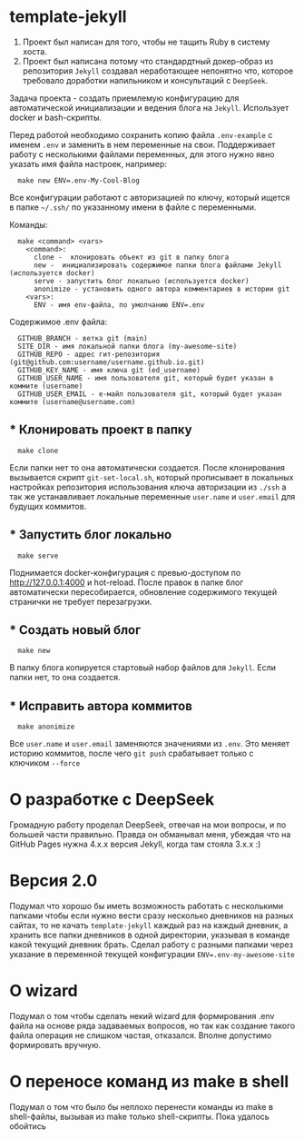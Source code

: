 # template-jekyll

1) Проект был написан для того, чтобы не тащить Ruby в систему хоста.
2) Проект был написана потому что стандардтный докер-образ из репозитория
`Jekyll` создавал неработающее непонятно что, которое требовало доработки
напильником и консультаций с `DeepSeek`.

Задача проекта - создать приемлемую конфигурацию для автоматической инициализации и ведения блога на `Jekyll`. Использует docker и bash-скрипты.

Перед работой необходимо сохранить копию файла `.env-example` с именем `.env`
и заменить в нем переменные на свои. Поддерживает работу с несколькими файлами переменных,
для этого нужно явно указать имя файла настроек, например:
```
  make new ENV=.env-My-Cool-Blog
```

Все конфигурации работают с авторизацией по ключу, который ищется в папке `~/.ssh/` по
указанному имени в файле с переменными.

Команды:
```
  make <command> <vars>
    <command>:
      clone -  клонировать обьект из git в папку блога
      new -  инициализировать содержимое папки блога файлами Jekyll (используется docker)
      serve - запустить блог локально (используется docker)
      anonimize - установить одного автора комментариев в истории git
    <vars>:
      ENV - имя env-файла, по умолчанию ENV=.env
```

Содержимое .env файла:

```
  GITHUB_BRANCH - ветка git (main)
  SITE_DIR - имя локальной папки блога (my-awesome-site)
  GITHUB_REPO - адрес гит-репозитория (git@github.com:username/username.github.io.git)
  GITHUB_KEY_NAME - имя ключа git (ed_username)
  GITHUB_USER_NAME - имя пользователя git, который будет указан в коммите (username)
  GITHUB_USER_EMAIL - е-майл пользователя git, который будет указан коммите (username@username.com)
```

## * Клонировать проект в папку

```
  make clone
```

Если папки нет то она автоматически создается. После клонирования вызывается скрипт `git-set-local.sh`,
который прописывает в локальных настройках репозитория использования ключа авторизации из `./ssh` а так же устанавливает локальные переменные `user.name` и `user.email` для будущих коммитов.

## * Запустить блог локально

```
  make serve
```

Поднимается docker-конфигурация с превью-доступом по http://127.0.0.1:4000 и hot-reload. После правок в папке блог автоматически пересобирается, обновление содержимого текущей странички не требует перезагрузки.

## * Создать новый блог

```
  make new
```

В папку блога копируется стартовый набор файлов для `Jekyll`. Если папки нет, то она создается.

## * Исправить автора коммитов
```
  make anonimize
```

Все `user.name` и `user.email` заменяются значениями из `.env`. Это меняет историю коммитов,
после чего `git push` срабатывает только с ключиком `--force`


# О разработке с DeepSeek

Громадную работу проделал DeepSeek, отвечая на мои вопросы, и по большей части правильно.
Правда он обманывал меня, убеждая что на GitHub Pages нужна 4.x.x версия Jekyll, когда там стояла 3.x.x :)

# Версия 2.0

Подумал что хорошо бы иметь возможность работать с несколькими папками чтобы если нужно вести сразу
несколько дневников на разных сайтах, то не качать `template-jekyll` каждый раз на каждый дневник,
а хранить все папки дневников в одной директории, указывая в команде какой текущий дневник брать.
Сделал работу с разными папками через указание в переменной текущей конфигурации `ENV=.env-my-awesome-site`

# О wizard

Подумал о том чтобы сделать некий wizard для формирования .env файла на основе ряда задаваемых
вопросов, но так как создание такого файла операция не слишком частая, отказался. Вполне допустимо
формировать вручную.


# О переносе команд из make в shell

Подумал о том что было бы неплохо перенести команды из make в shell-файлы, вызывая из make только
shell-скрипты. Пока удалось обойтись
